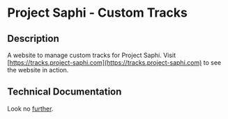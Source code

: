 # Project Saphi - Custom Tracks

## Description

A website to manage custom tracks for Project Saphi. Visit
[https://tracks.project-saphi.com](https://tracks.project-saphi.com) to see the website
in action.

## Technical Documentation

Look no [further](doc/index.md).
